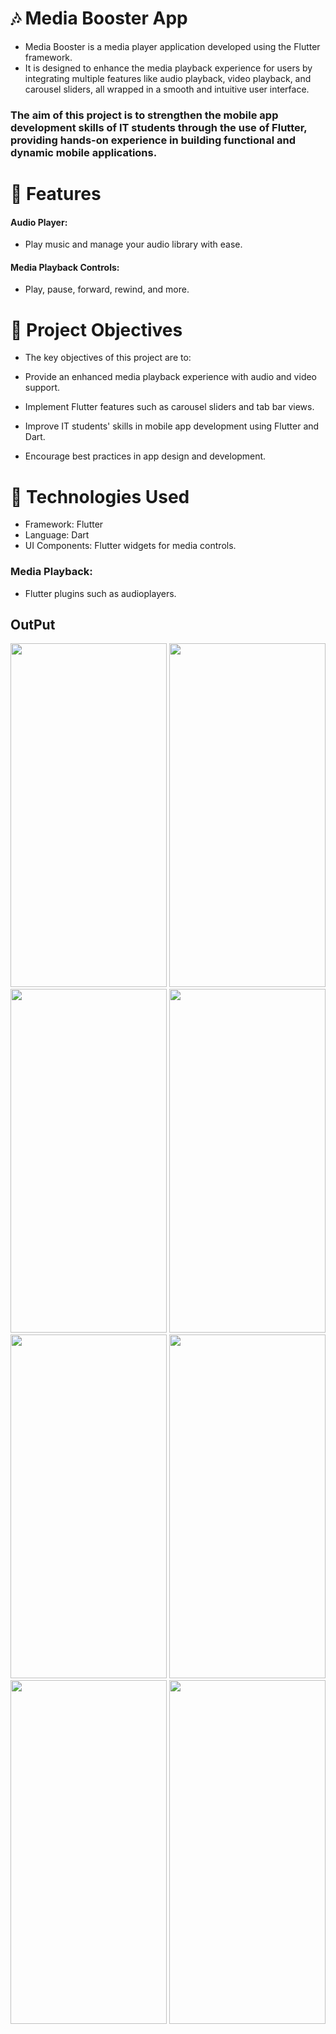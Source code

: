 # 🎶 Media Booster App
- Media Booster is a media player application developed using the Flutter framework.
- It is designed to enhance the media playback experience for users by integrating multiple features like audio playback, video playback, and carousel sliders, all wrapped in a smooth and intuitive user interface.

### The aim of this project is to strengthen the mobile app development skills of IT students through the use of Flutter, providing hands-on experience in building functional and dynamic mobile applications.

# 📱 Features
#### Audio Player: 
- Play music and manage your audio library with ease.
#### Media Playback Controls:
- Play, pause, forward, rewind, and more.

# 🎯 Project Objectives
- The key objectives of this project are to:

- Provide an enhanced media playback experience with audio and video support.
- Implement Flutter features such as carousel sliders and tab bar views.
- Improve IT students' skills in mobile app development using Flutter and Dart.
- Encourage best practices in app design and development.
# 🚀 Technologies Used
- Framework: Flutter
- Language: Dart
- UI Components: Flutter widgets for media controls.
### Media Playback: 
- Flutter plugins such as audioplayers.

## OutPut
<img src="https://github.com/user-attachments/assets/f7fecfd0-2873-42de-9fb4-92de839b1279" width="250" height="550">
<img src="https://github.com/user-attachments/assets/46d2b3af-a716-4c6b-a001-c1bbd7d6a683" width="250" height="550">
<img src="https://github.com/user-attachments/assets/10aa830d-9be2-4d04-806d-0de131d7fc6d" width="250" height="550">
<img src="https://github.com/user-attachments/assets/5515884d-54e5-4697-a7d0-f127dfa84ace" width="250" height="550">
<img src="https://github.com/user-attachments/assets/fea3ee86-dd34-4055-aa89-ad48c4fac109" width="250" height="550">
<img src="https://github.com/user-attachments/assets/79bee183-7d8c-4a3a-b52b-a2d01bec043e" width="250" height="550">
<img src="https://github.com/user-attachments/assets/dbdf0657-f096-411f-8382-3734e4fc8532" width="250" height="550">
<img src="https://github.com/user-attachments/assets/4c9bfc38-e922-4c36-8950-bb277006563e" width="250" height="550">

